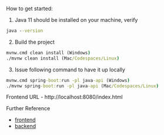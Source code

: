 How to get started:

1. Java 11 should be installed on your machine, verify

```cmd
java --version
```

2. Build the project

```cmd
mvnw.cmd clean install (Windows)
./mvnw clean install (Mac/Codespaces/Linux)
```

3. Issue following command to have it up locally 
```cmd
mvnw.cmd spring-boot:run -pl java-api (Windows)
./mvnw spring-boot:run -pl java-api (Mac/Codespaces/Linux)
```
Frontend URL - http://localhost:8080/index.html 

Further Reference
* [frontend](./java-api/readme.md)
* [backend](./react-app/readme.md) 
 
